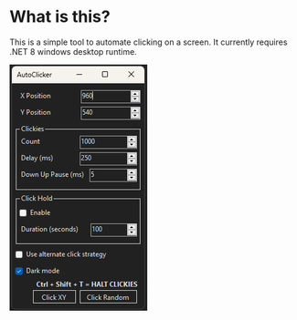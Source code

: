 # What is this?

This is a simple tool to automate clicking on a screen. It currently requires .NET 8 windows desktop runtime.

![AutoClick 2025-02-15 Dark Mode](https://raw.githubusercontent.com/purepvd/AutoClicker/refs/heads/master/Screenshot%202025-02-15.png)
